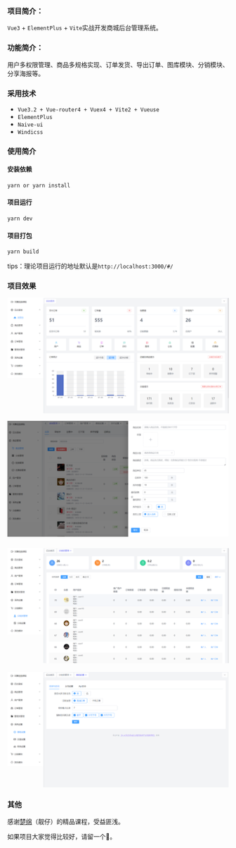 ### 项目简介：

`Vue3` + `ElementPlus` + `Vite`实战开发商城后台管理系统。

### 功能简介：

用户多权限管理、商品多规格实现、订单发货、导出订单、图库模块、分销模块、分享海报等。

### 采用技术

- `Vue3.2 + Vue-router4 + Vuex4 + Vite2 + Vueuse`
- `ElementPlus`
- `Naive-ui`
- `Windicss`

### 使用简介

#### 安装依赖

```bash
yarn or yarn install 
```

#### 项目运行

```bash
yarn dev
```

#### 项目打包

```bash
yarn build
```

tips：理论项目运行的地址默认是`http://localhost:3000/#/`



### 项目效果

![](./ProjectShow/1.png)

![](./ProjectShow/2.png)



### ![](./ProjectShow/3.png)

![](./ProjectShow/4.png)

### 其他

感谢<a href="https://study.163.com/user/1135343179.htm" target="_blank">楚绵</a>（靓仔）的精品课程，受益匪浅。

如果项目大家觉得比较好，请留一个🌟。
